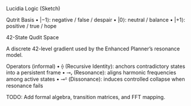 Lucidia Logic (Sketch)

Qutrit Basis
• |−1⟩: negative / false / despair
• |0⟩: neutral / balance
• |+1⟩: positive / true / hope

42-State Qudit Space

A discrete 42-level gradient used by the Enhanced Planner’s resonance model.

Operators (informal)
• ⟠ (Recursive Identity): anchors contradictory states into a persistent frame
• ⊸ᵣ (Resonance): aligns harmonic frequencies among active states
• ⊸ᵟ (Dissonance): induces controlled collapse when resonance fails

TODO: Add formal algebra, transition matrices, and FFT mapping.

